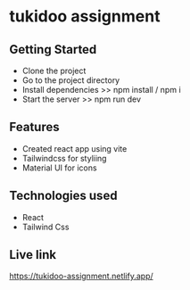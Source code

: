 # tukidoo assignment

## Getting Started
- Clone the project
- Go to the project directory
- Install dependencies >> npm install / npm i
- Start the server >> npm run dev

## Features
- Created react app using vite
- Tailwindcss for styliing
- Material UI for icons

## Technologies used
- React
- Tailwind Css

## Live link
https://tukidoo-assignment.netlify.app/


